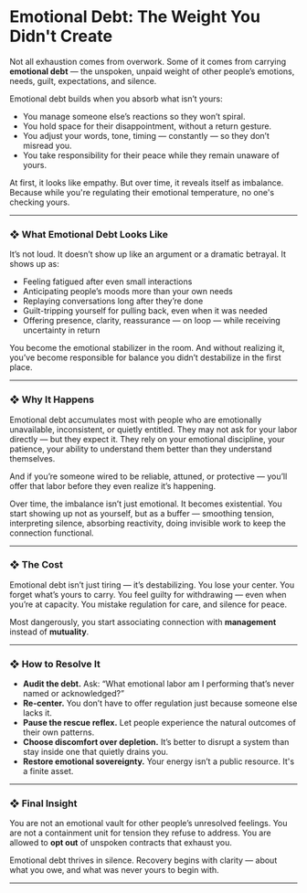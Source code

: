 # **Emotional Debt: The Weight You Didn't Create**

Not all exhaustion comes from overwork. Some of it comes from carrying **emotional debt** — the unspoken, unpaid weight of other people’s emotions, needs, guilt, expectations, and silence.

Emotional debt builds when you absorb what isn’t yours:

* You manage someone else’s reactions so they won’t spiral.
* You hold space for their disappointment, without a return gesture.
* You adjust your words, tone, timing — constantly — so they don’t misread you.
* You take responsibility for their peace while they remain unaware of yours.

At first, it looks like empathy. But over time, it reveals itself as imbalance. Because while you're regulating their emotional temperature, no one's checking yours.

---

### ❖ What Emotional Debt Looks Like

It’s not loud. It doesn’t show up like an argument or a dramatic betrayal.
It shows up as:

* Feeling fatigued after even small interactions
* Anticipating people’s moods more than your own needs
* Replaying conversations long after they’re done
* Guilt-tripping yourself for pulling back, even when it was needed
* Offering presence, clarity, reassurance — on loop — while receiving uncertainty in return

You become the emotional stabilizer in the room.
And without realizing it, you’ve become responsible for balance you didn’t destabilize in the first place.

---

### ❖ Why It Happens

Emotional debt accumulates most with people who are emotionally unavailable, inconsistent, or quietly entitled. They may not ask for your labor directly — but they expect it. They rely on your emotional discipline, your patience, your ability to understand them better than they understand themselves.

And if you’re someone wired to be reliable, attuned, or protective — you’ll offer that labor before they even realize it’s happening.

Over time, the imbalance isn’t just emotional. It becomes existential. You start showing up not as yourself, but as a buffer — smoothing tension, interpreting silence, absorbing reactivity, doing invisible work to keep the connection functional.

---

### ❖ The Cost

Emotional debt isn’t just tiring — it’s destabilizing.
You lose your center.
You forget what’s yours to carry.
You feel guilty for withdrawing — even when you’re at capacity.
You mistake regulation for care, and silence for peace.

Most dangerously, you start associating connection with **management** instead of **mutuality**.

---

### ❖ How to Resolve It

* **Audit the debt.** Ask: “What emotional labor am I performing that’s never named or acknowledged?”
* **Re-center.** You don’t have to offer regulation just because someone else lacks it.
* **Pause the rescue reflex.** Let people experience the natural outcomes of their own patterns.
* **Choose discomfort over depletion.** It’s better to disrupt a system than stay inside one that quietly drains you.
* **Restore emotional sovereignty.** Your energy isn’t a public resource. It's a finite asset.

---

### ❖ Final Insight

You are not an emotional vault for other people’s unresolved feelings.
You are not a containment unit for tension they refuse to address.
You are allowed to **opt out** of unspoken contracts that exhaust you.

Emotional debt thrives in silence.
Recovery begins with clarity — about what you owe, and what was never yours to begin with.

---
